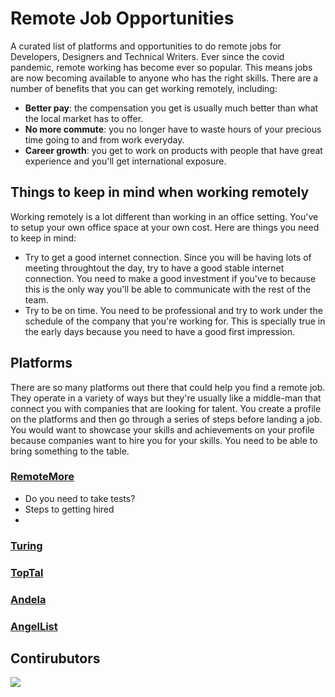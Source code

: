 # Remote Job Opportunities
A curated list of platforms and opportunities to do remote jobs for Developers, Designers and Technical Writers. Ever since the covid pandemic, remote working has become ever so popular. This means jobs are now becoming available to anyone who has the right skills. There are a number of benefits that you can get working remotely, including:
- **Better pay**: the compensation you get is usually much better than what the local market has to offer.
- **No more commute**: you no longer have to waste hours of your precious time going to and from work everyday.
- **Career growth**: you get to work on products with people that have great experience and you'll get international exposure.

## Things to keep in mind when working remotely
Working remotely is a lot different than working in an office setting. You've to setup your own office space at your own cost. Here are things you need to keep in mind:
* Try to get a good internet connection. Since you will be having lots of meeting throughtout the day, try to have a good stable internet connection. You need to make a good investment if you've to because this is the only way you'll be able to communicate with the rest of the team.
* Try to be on time. You need to be professional and try to work under the schedule of the company that you're working for. This is specially true in the early days because you need to have a good first impression.

## Platforms
There are so many platforms out there that could help you find a remote job. They operate in a variety of ways but they're usually like a middle-man that connect you with companies that are looking for talent. You create a profile on the platforms and then go through a series of steps before landing a job. You would want to showcase your skills and achievements on your profile because companies want to hire you for your skills. You need to be able to bring something to the table.

### [RemoteMore](https://remotemore.com/)
- Do you need to take tests?
- Steps to getting hired
- 
### [Turing](https://www.turing.com/)
### [TopTal](https://www.toptal.com/)
### [Andela](https://andela.com/)
### [AngelList](https://angel.co/)

## Contirubutors
<a href="https://github.com/Hamsa-Labs/remote-jobs/graphs/contributors">
  <img src="https://contrib.rocks/image?repo=Hamsa-Labs/remote-jobs" />
</a>


